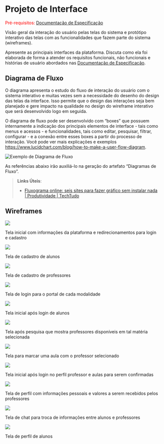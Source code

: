 
# Projeto de Interface

<span style="color:red">Pré-requisitos: <a href="2-Especificação do Projeto.md"> Documentação de Especificação</a></span>

Visão geral da interação do usuário pelas telas do sistema e protótipo interativo das telas com as funcionalidades que fazem parte do sistema (wireframes).

 Apresente as principais interfaces da plataforma. Discuta como ela foi elaborada de forma a atender os requisitos funcionais, não funcionais e histórias de usuário abordados nas <a href="2-Especificação do Projeto.md"> Documentação de Especificação</a>.

## Diagrama de Fluxo

O diagrama apresenta o estudo do fluxo de interação do usuário com o sistema interativo e  muitas vezes sem a necessidade do desenho do design das telas da interface. Isso permite que o design das interações seja bem planejado e gere impacto na qualidade no design do wireframe interativo que será desenvolvido logo em seguida.

O diagrama de fluxo pode ser desenvolvido com “boxes” que possuem internamente a indicação dos principais elementos de interface - tais como menus e acessos - e funcionalidades, tais como editar, pesquisar, filtrar, configurar - e a conexão entre esses boxes a partir do processo de interação. Você pode ver mais explicações e exemplos https://www.lucidchart.com/blog/how-to-make-a-user-flow-diagram.

![Exemplo de Diagrama de Fluxo](img/diagramafluxo2.jpg)

As referências abaixo irão auxiliá-lo na geração do artefato “Diagramas de Fluxo”.

> **Links Úteis**:
> - [Fluxograma online: seis sites para fazer gráfico sem instalar nada | Produtividade | TechTudo](https://www.techtudo.com.br/listas/2019/03/fluxograma-online-seis-sites-para-fazer-grafico-sem-instalar-nada.ghtml)

## Wireframes

<img src ="img/Tela inicial.png">

Tela inicial com informações da plataforma e redirecionamentos para login e cadastro

<img src="img/cadastro_aluno.png">

Tela de cadastro de alunos

<img src="img/cadastro_professor.png">

Tela de cadastro de professores

<img src="img/login.png">

Tela de login para o portal de cada modalidade

<img src="img/portal_aluno.png">

Tela inicial após login de alunos

<img src="img/pesquisar_professor.png">

Tela após pesquisa que mostra professores disponíveis em tal matéria selecionada

<img src="img/marcar_aula.png">

Tela para marcar uma aula com o professor selecionado

<img src="img/portal_professor.png">

Tela inicial após login no perfil professor e aulas para serem confirmadas

<img src="img/perfil_professor.png">

Tela de perfil com informações pessoais e valores a serem recebidos pelos professores

<img src="img/chat.png">

Tela de chat para troca de informações entre alunos e professores

<img src="img/perfil.png">

Tela de perfil de alunos
